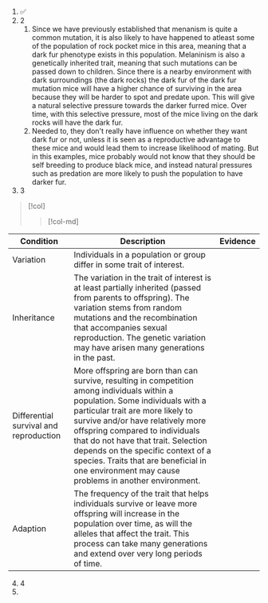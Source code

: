 1. ✅
2. 2
	1. Since we have previously established that menanism is quite a common mutation, it is also likely to have happened to atleast some of the population of rock pocket mice in this area, meaning that a dark fur phenotype exists in this population. Melaninism is also a genetically inherited trait, meaning that such mutations can be passed down to children. Since there is a nearby environment with dark surroundings (the dark rocks) the dark fur of the dark fur mutation mice will have a higher chance of surviving in the area because they will be harder to spot and predate upon. This will give a natural selective pressure towards the darker furred mice. Over time, with this selective pressure, most of the mice living on the dark rocks will have the dark fur.
	2. Needed to, they don't really have influence on whether they want dark fur or not, unless it is seen as a reproductive advantage to these mice and would lead them to increase likelihood of mating. But in this examples, mice probably would not know that they should be self breeding to produce black mice, and instead natural pressures such as predation are more likely to push the population to have darker fur.
3. 3

> [!col]
>> [!col-md]
>> 

| Condition                              | Description                                                                                                                                                                                                                                                                                                                                                                                                               | Evidence |
| -------------------------------------- | ------------------------------------------------------------------------------------------------------------------------------------------------------------------------------------------------------------------------------------------------------------------------------------------------------------------------------------------------------------------------------------------------------------------------- | -------- |
| Variation                              | Individuals in a population or group differ in some trait of interest.                                                                                                                                                                                                                                                                                                                                                    |          |
| Inheritance                            | The variation in the trait of interest is at least partially inherited (passed from parents to offspring). The variation stems from random mutations and the recombination that accompanies sexual reproduction. The genetic variation may have arisen many generations in the past.                                                                                                                                      |          |
| Differential survival and reproduction | More offspring are born than can survive, resulting in competition among individuals within a population. Some individuals with a particular trait are more likely to survive and/or have relatively more offspring compared to individuals that do not have that trait. Selection depends on the specific context of a species. Traits that are beneficial in one environment may cause problems in another environment. |          |
| Adaption                               | The frequency of the trait that helps individuals survive or leave more offspring will increase in the population over time, as will the alleles that affect the trait. This process can take many generations and extend over very long periods of time.                                                                                                                                                                 |          |
4. 4
5. 